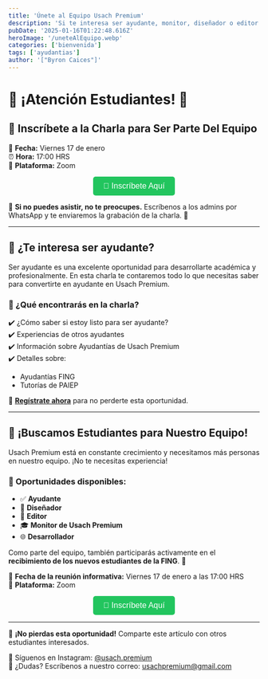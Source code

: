 ```yaml
---
title: 'Únete al Equipo Usach Premium'
description: 'Si te interesa ser ayudante, monitor, diseñador o editor de UP esta sección es para ti'
pubDate: '2025-01-16T01:22:48.616Z'
heroImage: '/uneteAlEquipo.webp'
categories: ['bienvenida']
tags: ['ayudantias']
author: '["Byron Caices"]'
---
```


<!-- ARTÍCULO PARA PÁGINA WEB - USACH PREMIUM -->

# 🚀 **¡Atención Estudiantes!** 🚀

## 📢 **Inscríbete a la Charla para Ser Parte Del Equipo**

📅 **Fecha:** Viernes 17 de enero  
⏰ **Hora:** 17:00 HRS  
📍 **Plataforma:** Zoom  

<div style="display: flex; justify-content: center;">
    <a href="https://forms.gle/7Y7mgzUAETVg2D6c8" target="_blank">
        <button style="color: white; background-color: #22c55e; border-color: #007bff; padding: 10px 20px; border-radius: 5px; text-align: center; text-decoration: none; display: inline-block; font-size: 16px; transition: all 0.3s ease-in-out; cursor: pointer; border: none;">
            🔗 Inscríbete Aquí
        </button>
    </a>
</div>

📌 **Si no puedes asistir, no te preocupes.** Escríbenos a los admins por WhatsApp y te enviaremos la grabación de la charla. 🎥


---

## 🤔 ¿Te interesa ser ayudante?

Ser ayudante es una excelente oportunidad para desarrollarte académica y profesionalmente. En esta charla te contaremos todo lo que necesitas saber para convertirte en ayudante en Usach Premium. 

### 📌 ¿Qué encontrarás en la charla?

✔️ ¿Cómo saber si estoy listo para ser ayudante?  
✔️ Experiencias de otros ayudantes  
✔️ Información sobre Ayudantías de Usach Premium  
✔️ Detalles sobre:  
   - Ayudantías FING  
   - Tutorías de PAIEP  

🔗 **[Regístrate ahora](https://forms.gle/7Y7mgzUAETVg2D6c8)** para no perderte esta oportunidad.

---

## 🎯 **¡Buscamos Estudiantes para Nuestro Equipo!**

Usach Premium está en constante crecimiento y necesitamos más personas en nuestro equipo. ¡No te necesitas experiencia! 

### 💼 Oportunidades disponibles:

- ✅ **Ayudante**
- 🎨 **Diseñador**
- 🎥 **Editor**
- 🎓 **Monitor de Usach Premium**
- 🌐 **Desarrollador**

Como parte del equipo, también participarás activamente en el **recibimiento de los nuevos estudiantes de la FING**. 🚀

📅 **Fecha de la reunión informativa:** Viernes 17 de enero a las 17:00 HRS  
📍 **Plataforma:** Zoom  

<div style="display: flex; justify-content: center;">
    <a href="https://forms.gle/7Y7mgzUAETVg2D6c8" target="_blank">
        <button style="color: white; background-color: #22c55e; border-color: #007bff; padding: 10px 20px; border-radius: 5px; text-align: center; text-decoration: none; display: inline-block; font-size: 16px; transition: all 0.3s ease-in-out; cursor: pointer; border: none;">
            🔗 Inscríbete Aquí
        </button>
    </a>
</div>


---

📢 **¡No pierdas esta oportunidad!** Comparte este artículo con otros estudiantes interesados. 

📲 Síguenos en Instagram: [@usach.premium](https://instagram.com/usach.premium)  
📩 ¿Dudas? Escríbenos a nuestro correo: [usachpremium@gmail.com](mailto:usachpremium@gmail.com)

<style>
    button:hover {
        transform: scale(1.07);
        background-color: #16a34a; /* Verde más oscuro */
        box-shadow: 0px 4px 10px rgba(0, 0, 0, 0.2);
    }
</style>